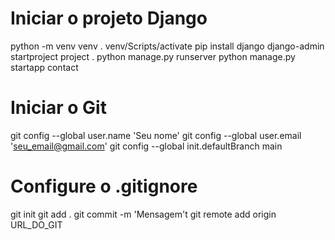 # Iniciar o projeto Django
python -m venv venv
. venv/Scripts/activate
pip install django
django-admin startproject project .
python manage.py runserver
python manage.py startapp contact

# Iniciar o Git
git config --global user.name 'Seu nome'
git config --global user.email 'seu_email@gmail.com'
git config --global init.defaultBranch main
# Configure o .gitignore
git init
git add .
git commit -m 'Mensagem't
git remote add origin URL_DO_GIT
